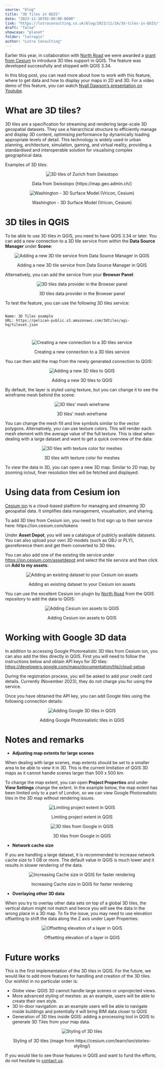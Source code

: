 ```yaml
---
source: "blog"
title: "3D Tiles in QGIS"
date: "2023-11-16T02:00:00-0600"
link: "https://lutraconsulting.co.uk/blog/2023/11/16/3d-tiles-in-QGIS/"
draft: "false"
showcase: "planet"
folder: "lutragis"
author: "Lutra Consulting"
---
```


<p>Earlier this year, in collaboration with <a href="https://north-road.com/2023/06/01/cesium-ecosystem-grant-win-for-qgis-3d-tiles/">North Road</a> we were awarded a <a href="https://cesium.com/cesium-ecosystem-grants/grant-directory/">grant from Cesium</a> to introduce 3D tiles support in QGIS. The feature was developed successfully and shipped with QGIS 3.34.</p>

<p>In this blog post, you can read more about how to work with this feature, where to get data and how to display your maps in 2D and 3D. For a video demo of this feature, you can watch <a href="https://www.youtube.com/watch?v=vazJlXTcLsw">Nyall Dawson’s presentation on Youtube</a>.</p>

<h1 id="what-are-3d-tiles">What are 3D tiles?</h1>

<p>3D tiles are a specification for streaming and rendering large-scale 3D geospatial datasets. They use a hierarchical structure to efficiently manage and display 3D content, optimising performance by dynamically loading appropriate levels of detail. This technology is widely used in urban planning, architecture, simulation, gaming, and virtual reality, providing a standardised and interoperable solution for visualising complex geographical data.</p>

<p>Examples of 3D tiles:</p>

<center>
  <p><img alt="3D tiles of Zurich from Swisstopo" src="https://lutraconsulting.co.uk/img/posts/3d_tiles_example_1.png" title="3D tiles of Zurich from Swisstopo" /></p>
  Data from Swisstopo (https://map.geo.admin.ch/)
</center>

<center>
  <p><img alt="Washington - 3D Surface Model (Vricon, Cesium)" src="https://lutraconsulting.co.uk/img/posts/3d_tiles_example_2.png" title="Washington - 3D Surface Model (Vricon, Cesium)" /></p>
  Washington - 3D Surface Model (Vricon, Cesium)
</center>

<h1 id="3d-tiles-in-qgis">3D tiles in QGIS</h1>

<p>To be able to use 3D tiles in QGIS, you need to have QGIS 3.34 or later. You can add a new connection to a 3D tile service from within the <strong>Data Source Manager</strong> under <strong>Scene</strong>:</p>

<center>
  <p><img alt="Adding a new 3D tile service from Data Source Manager in QGIS" src="https://lutraconsulting.co.uk/img/posts/3d_tiles_data_source_manager.png" title="Adding a new 3D tile service from Data Source Manager in QGIS" /></p>
  Adding a new 3D tile service from Data Source Manager in QGIS
</center>

<p>Alternatively, you can add the service from your <strong>Browser Panel</strong>:</p>

<center>
  <p><img alt="3D tiles data provider in the Browser panel" src="https://lutraconsulting.co.uk/img/posts/3d_tiles_browser_panel.png" title="3D tiles data provider in the Browser panel" /></p>
  3D tiles data provider in the Browser panel
</center>

<p>To test the feature, you can use the following 3D tiles service:</p>

<div class="highlighter-rouge"><div class="highlight"><pre class="highlight"><code>
Name: 3D Tiles example
URL: https://pelican-public.s3.amazonaws.com/3dtiles/agi-hq/tileset.json

</code></pre></div></div>

<center>
  <p><img alt="Creating a new connection to a 3D tiles service" src="https://lutraconsulting.co.uk/img/posts/3d_tiles_scene_bathurst.png" title="Creating a new connection to a 3D tiles service" /></p>
  Creating a new connection to a 3D tiles service
</center>

<p>You can then add the map from the newly generated connection to QGIS:</p>

<center>
  <p><img alt="Adding a new 3D tiles to QGIS" src="https://lutraconsulting.co.uk/img/posts/3d_tiles_2d_bathurst.png" title="Adding a new 3D tiles to QGIS" /></p>
  Adding a new 3D tiles to QGIS
</center>

<p>By default, the layer is styled using texture, but you can change it to see the wireframe mesh behind the scene:</p>

<center>
  <p><img alt="3D tiles’ mesh wireframe" src="https://lutraconsulting.co.uk/img/posts/3d_tiles_2d_mesh_bathurst.png" title="3D tiles’ mesh wireframe" /></p>
  3D tiles’ mesh wireframe
</center>

<p>You can change the mesh fill and line symbols similar to the vector polygons. Alternatively, you can use texture colors. This will render each mesh element with the average value of the full texture. This is ideal when dealing with a large dataset and want to get a quick overview of the data:</p>

<center>
  <p><img alt="3D tiles with texture color for meshes" src="https://lutraconsulting.co.uk/img/posts/3d_tiles_2d_mesh_styled_bathurst.png" title="3D tiles with texture color for meshes" /></p>
  3D tiles with texture color for meshes
</center>

<p>To view the data in 3D, you can open a new 3D map. Similar to 2D map, by zooming in/out, finer resolution tiles will be fetched and displayed:</p>

<center>
   
</center>

<h1 id="using-data-from-cesium-ion">Using data from Cesium ion</h1>

<p><a href="https://ion.cesium.com/">Cesium ion</a> is a cloud-based platform for managing and streaming 3D geospatial data. It simplifies data management, visualisation, and sharing.</p>

<p>To add 3D tiles from Cesium ion, you need to first sign up to their service here:
https://ion.cesium.com/tokens</p>

<p>Under <strong>Asset Depot</strong>, you will see a catalogue of publicly available datasets. You can also upload your own 3D models (such as OBJ or PLY), georeference them and get them converted to 3D tiles.</p>

<p>You can also add one of the existing tile service under <a href="https://ion.cesium.com/assetdepot">https://ion.cesium.com/assetdepot</a> and select the tile service and then click on <strong>Add to my assets</strong>:</p>

<center>
  <p><img alt="Adding an existing dataset to your Cesium ion assets" src="https://lutraconsulting.co.uk/img/posts/3d_tiles_cesium_ion.png" title="Adding an existing dataset to your Cesium ion assets" /></p>
  Adding an existing dataset to your Cesium ion assets
</center>

<p>You can use the excellent Cesium ion plugin by <a href="https://plugins.qgis.org/plugins/cesium_ion/">North Road</a> from the QGIS repository to add the data to QGIS:</p>

<center>
  <p><img alt="Adding Cesium ion assets to QGIS" src="https://lutraconsulting.co.uk/img/posts/3d_tiles_cesium_ion_assets.png" title="Adding Cesium ion assets to QGIS" /></p>
  Adding Cesium ion assets to QGIS
</center>

<h1 id="working-with-google-3d-data">Working with Google 3D data</h1>

<p>In addition to accessing Google Photorealistic 3D tiles from Cesium ion, you can also add the tiles directly in QGIS. First you will need to follow the instructions below and obtain API keys for 3D tiles:
<a href="https://developers.google.com/maps/documentation/tile/cloud-setup">https://developers.google.com/maps/documentation/tile/cloud-setup</a></p>

<p>During the registration process, you will be asked to add your credit card details. Currently (November 2023), they do not charge you for using the service.</p>

<p>Once you have obtained the API key, you can add Google tiles using the following connection details:</p>

<center>
  <p><img alt="Adding Google 3D tiles in QGIS" src="https://lutraconsulting.co.uk/img/posts/3d_tiles_google_connection.png" title="Adding Google 3D tiles in QGIS" /></p>
  Adding Google Photorealistic tiles in QGIS
</center>

<h1 id="notes-and-remarks">Notes and remarks</h1>

<ul>
  <li><strong>Adjusting  map extents for large scenes</strong></li>
</ul>

<p>When dealing with large scenes, map extents should be set to a smaller area to be able to view it in 3D. This is the current limitation of QGIS 3D maps as it cannot handle scenes larger than 500 x 500 km.</p>

<p>To change the map extent, you can open <strong>Project Properties</strong> and under <strong>View Settings</strong> change the extent. In the example below, the map extent has been limited only to a part of London, so we can view Google Photorealistic tiles in the 3D map without rendering issues.</p>

<center>
  <p><img alt="Limiting project extent in QGIS" src="https://lutraconsulting.co.uk/img/posts/3d_tiles_map_extent.png" title="Limiting project extent in QGIS" /></p>
  Limiting project extent in QGIS
</center>

<center>
  <p><img alt="3D tiles from Google in QGIS" src="https://lutraconsulting.co.uk/img/posts/3d_map_3d_london.png" title="3D tiles from Google in QGIS" /></p>
  3D tiles from Google in QGIS
</center>

<ul>
  <li><strong>Network cache size</strong></li>
</ul>

<p>If you are handling a large dataset, it is recommended to increase network cache size to 1 GB or more. The default value in QGIS is much lower and it results in slower rendering of the data.</p>

<center>
  <p><img alt="Increasing Cache size in QGIS for faster rendering" src="https://lutraconsulting.co.uk/img/posts/3d_tiles_network_cache.png" title="Increasing Cache size in QGIS for faster rendering" /></p>
  Increasing Cache size in QGIS for faster rendering
</center>

<ul>
  <li><strong>Overlaying other 3D data</strong></li>
</ul>

<p>When you try to overlay other data sets on top of a global 3D tiles, the vertical datum might not match and hence you will see the data in the wrong place in a 3D map. To fix the issue, you may need to use elevation offsetting to shift the data along the Z axis under Layer Properties:</p>

<center>
  <p><img alt="Offsetting elevation of a layer in QGIS" src="https://lutraconsulting.co.uk/img/posts/3d_tiles_elevation_offset.png" title="Offsetting elevation of a layer in QGIS" /></p>
  Offsetting elevation of a layer in QGIS
</center>

<h1 id="future-works">Future works</h1>

<p>This is the first implementation of the 3D tiles in QGIS. For the future, we would like to add more features for handling and creation of the 3D tiles. Our wishlist in no particular order is:</p>

<ul>
  <li>Globe view: QGIS 3D cannot handle large scenes or unprojected views.</li>
  <li>More advanced styling of meshes: as an example, users will be able to create their own style.</li>
  <li>3D In-door navigation: as an example users will be able to navigate inside buildings and potentially it will bring BIM data closer to QGIS</li>
  <li>Generation of 3D tiles inside QGIS: adding a processing tool in QGIS to generate 3D Tiles from your map data.</li>
</ul>

<center>
  <p><img alt="Styling of 3D tiles" src="https://lutraconsulting.co.uk/img/posts/3d_tiles_3d_styled_mesh.png" title="Styling of 3D tiles" /></p>
  Styling of 3D tiles (image from https://cesium.com/learn/ion/stories-styling/)
</center>

<p>If you would like to see those features in QGIS and want to fund the efforts, do not hesitate to <a href="mailto:info@lutraconsulting.co.uk">contact us</a>.</p>
